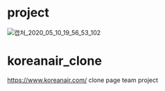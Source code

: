 # project
![캡처_2020_05_10_19_56_53_102](https://user-images.githubusercontent.com/56964928/81497297-86d6f300-92f8-11ea-9e09-d2bf3230ab50.png)
# koreanair_clone
https://www.koreanair.com/ clone page team project
